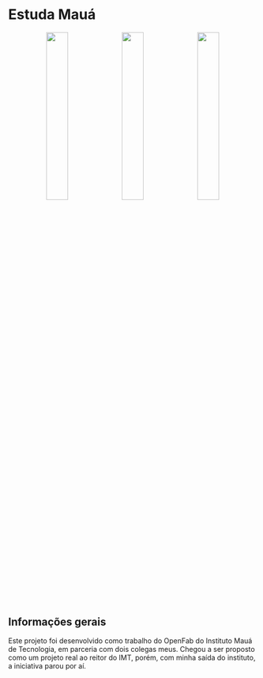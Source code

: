 # Estuda Mauá

<p align="center">
  <img align="center" src="https://user-images.githubusercontent.com/58156196/116818882-f6ff0a00-ab43-11eb-8190-29cf47a961a2.png" width="29.5%" />
  <img align="center" src="https://user-images.githubusercontent.com/58156196/116818880-f4041980-ab43-11eb-8d6a-1c4d6e731acf.png" width="29.5%" />
  <img align="center" src="https://user-images.githubusercontent.com/58156196/116818872-eb134800-ab43-11eb-890b-0c37c446af13.png" width="29.5%" />
</p>

## Informações gerais

Este projeto foi desenvolvido como trabalho do OpenFab do Instituto Mauá de Tecnologia, em parceria com dois colegas meus. Chegou a ser proposto como um projeto real ao reitor do IMT, porém, com minha saída do instituto, a iniciativa parou por aí.
